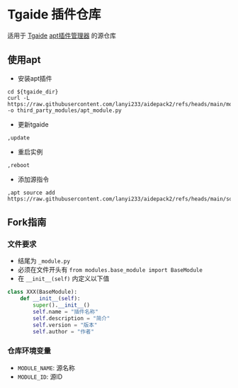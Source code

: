 # Tgaide 插件仓库

适用于 [Tgaide](https://t.me/tgaide_channel) [apt插件管理器](modules/apt_module.py) 的源仓库

## 使用apt

- 安装apt插件

```shell
cd ${tgaide_dir}
curl -L https://raw.githubusercontent.com/lanyi233/aidepack2/refs/heads/main/modules/apt_module.py -o third_party_modules/apt_module.py
```

- 更新tgaide

```text
,update
```

- 重启实例

```text
,reboot
```

- 添加源指令

```text
,apt source add https://raw.githubusercontent.com/lanyi233/aidepack2/refs/heads/main/source.json
```

## Fork指南

### 文件要求

- 结尾为 `_module.py`
- 必须在文件开头有 `from modules.base_module import BaseModule`
- 在 `__init__(self)` 内定义以下值

```python
class XXX(BaseModule):
    def __init__(self):
        super().__init__()
        self.name = "插件名称"
        self.description = "简介"
        self.version = "版本"
        self.author = "作者"
```

### 仓库环境变量

- `MODULE_NAME`: 源名称
- `MODULE_ID`: 源ID

